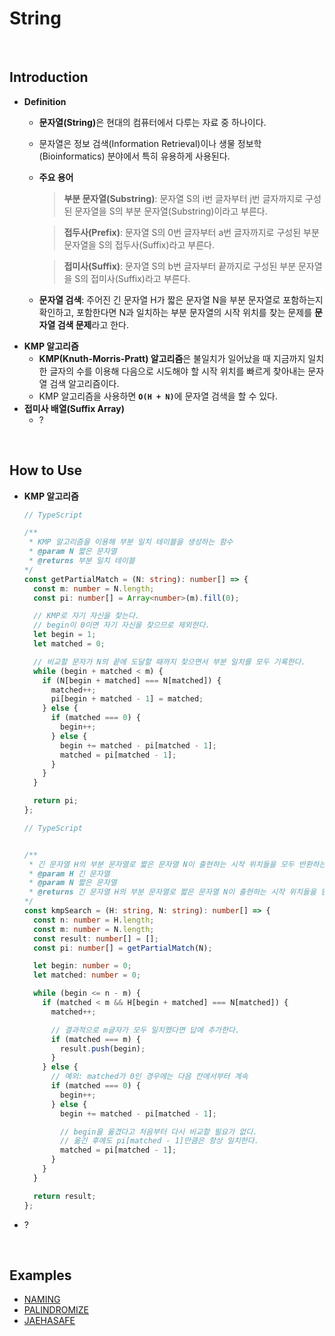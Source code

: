 <h1>String</h1>
<br>

## Introduction
- **Definition**
  - <b>문자열(String)</b>은 현대의 컴퓨터에서 다루는 자료 중 하나이다. 
  - 문자열은 정보 검색(Information Retrieval)이나 생물 정보학(Bioinformatics) 분야에서 특히 유용하게 사용된다.
  - **주요 용어**
    > **부분 문자열(Substring)**: 문자열 S의 i번 글자부터 j번 글자까지로 구성된 문자열을 S의 부분 문자열(Substring)이라고 부른다.

    > **접두사(Prefix)**: 문자열 S의 0번 글자부터 a번 글자까지로 구성된 부분 문자열을 S의 접두사(Suffix)라고 부른다.

    > **접미사(Suffix)**: 문자열 S의 b번 글자부터 끝까지로 구성된 부분 문자열을 S의 접미사(Suffix)라고 부른다.
  - **문자열 검색**: 주어진 긴 문자열 H가 짧은 문자열 N을 부분 문자열로 포함하는지 확인하고, 포함한다면 N과 일치하는 부분 문자열의 시작 위치를 찾는 문제를 **문자열 검색 문제**라고 한다.
- **KMP 알고리즘**
  - **KMP(Knuth-Morris-Pratt) 알고리즘**은 불일치가 일어났을 때 지금까지 일치한 글자의 수를 이용해 다음으로 시도해야 할 시작 위치를 빠르게 찾아내는 문자열 검색 알고리즘이다.
  - KMP 알고리즘을 사용하면 <code><b>O(H + N)</b></code>에 문자열 검색을 할 수 있다.
- **접미사 배열(Suffix Array)**
  - ?

<br>

## How to Use
- **KMP 알고리즘**
  ```ts
  // TypeScript

  /**
   * KMP 알고리즘을 이용해 부분 일치 테이블을 생성하는 함수
   * @param N 짧은 문자열
   * @returns 부분 일치 테이블
  */
  const getPartialMatch = (N: string): number[] => {
    const m: number = N.length;
    const pi: number[] = Array<number>(m).fill(0);

    // KMP로 자기 자신을 찾는다.
    // begin이 0이면 자기 자신을 찾으므로 제외한다.
    let begin = 1;
    let matched = 0;

    // 비교할 문자가 N의 끝에 도달할 때까지 찾으면서 부분 일치를 모두 기록한다.
    while (begin + matched < m) {
      if (N[begin + matched] === N[matched]) {
        matched++;
        pi[begin + matched - 1] = matched;
      } else {
        if (matched === 0) {
          begin++;
        } else {
          begin += matched - pi[matched - 1];
          matched = pi[matched - 1];
        }
      }
    }

    return pi;
  };
  ```
  ```ts
  // TypeScript

  
  /**
   * 긴 문자열 H의 부분 문자열로 짧은 문자열 N이 출현하는 시작 위치들을 모두 반환하는 함수
   * @param H 긴 문자열
   * @param N 짧은 문자열
   * @returns 긴 문자열 H의 부분 문자열로 짧은 문자열 N이 출현하는 시작 위치들을 담은 배열
  */
  const kmpSearch = (H: string, N: string): number[] => {
    const n: number = H.length;
    const m: number = N.length;
    const result: number[] = [];
    const pi: number[] = getPartialMatch(N);

    let begin: number = 0;
    let matched: number = 0;

    while (begin <= n - m) {
      if (matched < m && H[begin + matched] === N[matched]) {
        matched++;

        // 결과적으로 m글자가 모두 일치했다면 답에 추가한다.
        if (matched === m) {
          result.push(begin);
        }
      } else {
        // 예외: matched가 0인 경우에는 다음 칸에서부터 계속
        if (matched === 0) {
          begin++;
        } else {
          begin += matched - pi[matched - 1];

          // begin을 옮겼다고 처음부터 다시 비교할 필요가 없디.
          // 옮긴 후에도 pi[matched - 1]만큼은 항상 일치한다.
          matched = pi[matched - 1];
        }
      }
    }

    return result;
  };
  ```
- ?

<br>

## Examples
- <a href="https://github.com/HyunJinNo/Algorithm/blob/main/String/NAMING.ts">NAMING</a>
- <a href="https://github.com/HyunJinNo/Algorithm/blob/main/String/PALINDROMIZE.ts">PALINDROMIZE</a>
- <a href="https://github.com/HyunJinNo/Algorithm/blob/main/String/JAEHASAFE.ts">JAEHASAFE</a>

